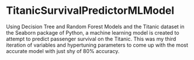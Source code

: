 # TitanicSurvivalPredictorMLModel
Using Decision Tree and Random Forest Models and the Titanic dataset in the Seaborn package of Python, a machine learning model is created to attempt to predict passenger survival on the Titanic. 
This was my third iteration of variables and hypertuning parameters to come up with the most accurate model with just shy of 80% accuracy.

